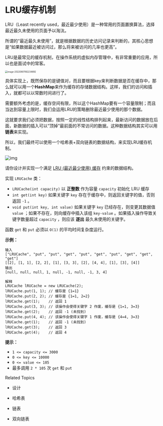 # LRU缓存机制

LRU（Least recently used，最近最少使用）是一种常用的页面置换算法，选择最近最久未使用的页面予以淘汰。

所谓的“最近最久未使用”，就是根据数据的历史访问记录来判断的，其核心思想是“如果数据最近被访问过，那么将来被访问的几率也更高”。

LRU是最常见的缓存机制，在操作系统的虚拟内存管理中，有非常重要的应用，所以也是面试中的常客。

<img src="https://lsl-image.oss-cn-beijing.aliyuncs.com/note/images/image-20220801182234692.png" alt="image-20220801182234692" style="zoom:50%;" />

具体实现上，既然保存的是键值对，而且要根据key来判断数据是否在缓存中，那么就可以用一个**HashMap**来作为缓存的存储数据结构。这样，我们的访问和插入，就都可以以常数时间进行了。

需要额外考虑的是，缓存空间有限，所以这个HashMap要有一个容量限制；而且当达到容量上限时，我们会运用LRU的策略删除最近最少使用的那个数据。

这就要求我们必须把数据，按照一定的线性结构排列起来，最新访问的数据放在后面，新数据的插入可以“顶掉”最前面的不常访问的数据。这种数据结构其实可以用**链表**来实现。

所以，我们最终可以使用一个哈希表+双向链表的数据结构，来实现LRU缓存机制。

![img](https://lsl-image.oss-cn-beijing.aliyuncs.com/note/images/clip_image002.png)





请你设计并实现一个满足 [LRU (最近最少使用) 缓存](https://baike.baidu.com/item/LRU) 约束的数据结构。

实现 `LRUCache` 类：

- `LRUCache(int capacity)` 以 **正整数** 作为容量 `capacity` 初始化 LRU 缓存
- `int get(int key)` 如果关键字 `key` 存在于缓存中，则返回关键字的值，否则返回 `-1` 。
- `void put(int key, int value)` 如果关键字 `key` 已经存在，则变更其数据值 `value` ；如果不存在，则向缓存中插入该组 `key-value` 。如果插入操作导致关键字数量超过 `capacity` ，则应该 **逐出** 最久未使用的关键字。

函数 `get` 和 `put` 必须以 `O(1)` 的平均时间复杂度运行。



**示例：**

```
输入
["LRUCache", "put", "put", "get", "put", "get", "put", "get", "get", "get"]
[[2], [1, 1], [2, 2], [1], [3, 3], [2], [4, 4], [1], [3], [4]]
输出
[null, null, null, 1, null, -1, null, -1, 3, 4]

解释
LRUCache lRUCache = new LRUCache(2);
lRUCache.put(1, 1); // 缓存是 {1=1}
lRUCache.put(2, 2); // 缓存是 {1=1, 2=2}
lRUCache.get(1);    // 返回 1
lRUCache.put(3, 3); // 该操作会使得关键字 2 作废，缓存是 {1=1, 3=3}
lRUCache.get(2);    // 返回 -1 (未找到)
lRUCache.put(4, 4); // 该操作会使得关键字 1 作废，缓存是 {4=4, 3=3}
lRUCache.get(1);    // 返回 -1 (未找到)
lRUCache.get(3);    // 返回 3
lRUCache.get(4);    // 返回 4
```



**提示：**

- `1 <= capacity <= 3000`
- `0 <= key <= 10000`
- `0 <= value <= 105`
- 最多调用 `2 * 105` 次 `get` 和 `put`

Related Topics

- 设计

- 哈希表

- 链表

- 双向链表

```java
```

